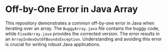 # Off-by-One Error in Java Array

This repository demonstrates a common off-by-one error in Java when iterating over an array.  The `BuggyArray.java` file contains the buggy code, while `FixedArray.java` provides the corrected version.  The error results in an `ArrayIndexOutOfBoundsException`.  Understanding and avoiding this error is crucial for writing robust Java applications.
